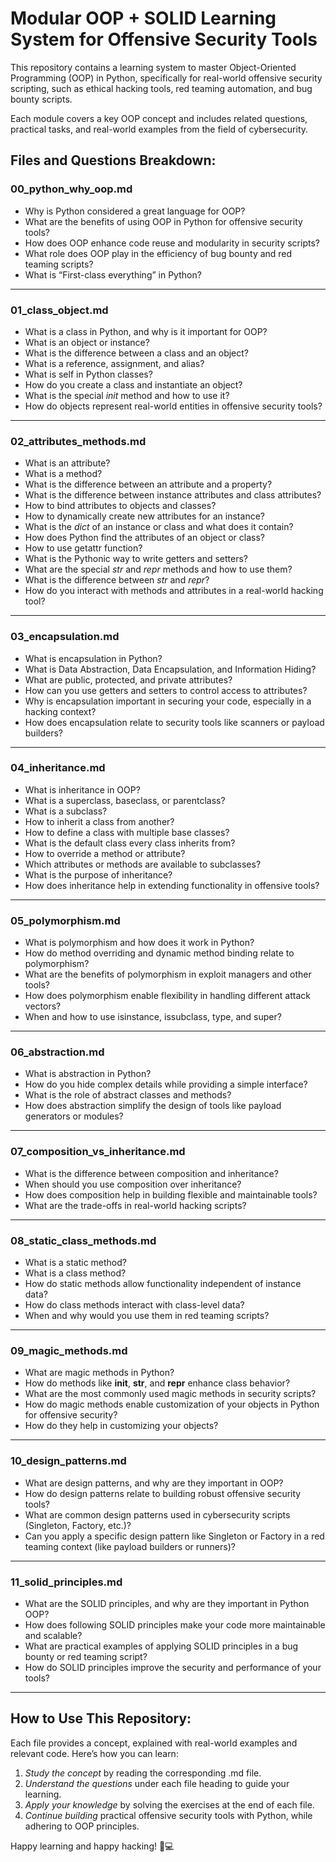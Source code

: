 # Modular OOP + SOLID Learning System for Offensive Security Tools

This repository contains a learning system to master Object-Oriented Programming (OOP) in Python, specifically for real-world offensive security scripting, such as ethical hacking tools, red teaming automation, and bug bounty scripts.

Each module covers a key OOP concept and includes related questions, practical tasks, and real-world examples from the field of cybersecurity.

## Files and Questions Breakdown:

### 00_python_why_oop.md
- Why is Python considered a great language for OOP?
- What are the benefits of using OOP in Python for offensive security tools?
- How does OOP enhance code reuse and modularity in security scripts?
- What role does OOP play in the efficiency of bug bounty and red teaming scripts?
- What is “First-class everything” in Python?

---
  
### 01_class_object.md
- What is a class in Python, and why is it important for OOP?
- What is an object or instance?
- What is the difference between a class and an object?
- What is a reference, assignment, and alias?
- What is self in Python classes?
- How do you create a class and instantiate an object?
- What is the special _init_ method and how to use it?
- How do objects represent real-world entities in offensive security tools?

---

### 02_attributes_methods.md
- What is an attribute?
- What is a method?
- What is the difference between an attribute and a property?
- What is the difference between instance attributes and class attributes?
- How to bind attributes to objects and classes?
- How to dynamically create new attributes for an instance?
- What is the _dict_ of an instance or class and what does it contain?
- How does Python find the attributes of an object or class?
- How to use getattr function?
- What is the Pythonic way to write getters and setters?
- What are the special _str_ and _repr_ methods and how to use them?
- What is the difference between _str_ and _repr_?
- How do you interact with methods and attributes in a real-world hacking tool?

---

### 03_encapsulation.md
- What is encapsulation in Python?
- What is Data Abstraction, Data Encapsulation, and Information Hiding?
- What are public, protected, and private attributes?
- How can you use getters and setters to control access to attributes?
- Why is encapsulation important in securing your code, especially in a hacking context?
- How does encapsulation relate to security tools like scanners or payload builders?

---

### 04_inheritance.md
- What is inheritance in OOP?
- What is a superclass, baseclass, or parentclass?
- What is a subclass?
- How to inherit a class from another?
- How to define a class with multiple base classes?
- What is the default class every class inherits from?
- How to override a method or attribute?
- Which attributes or methods are available to subclasses?
- What is the purpose of inheritance?
- How does inheritance help in extending functionality in offensive tools?

---

### 05_polymorphism.md
- What is polymorphism and how does it work in Python?
- How do method overriding and dynamic method binding relate to polymorphism?
- What are the benefits of polymorphism in exploit managers and other tools?
- How does polymorphism enable flexibility in handling different attack vectors?
- When and how to use isinstance, issubclass, type, and super?

---

### 06_abstraction.md
- What is abstraction in Python?
- How do you hide complex details while providing a simple interface?
- What is the role of abstract classes and methods?
- How does abstraction simplify the design of tools like payload generators or modules?

---

### 07_composition_vs_inheritance.md
- What is the difference between composition and inheritance?
- When should you use composition over inheritance?
- How does composition help in building flexible and maintainable tools?
- What are the trade-offs in real-world hacking scripts?

---

### 08_static_class_methods.md
- What is a static method?
- What is a class method?
- How do static methods allow functionality independent of instance data?
- How do class methods interact with class-level data?
- When and why would you use them in red teaming scripts?

---

### 09_magic_methods.md
- What are magic methods in Python?
- How do methods like __init__, __str__, and __repr__ enhance class behavior?
- What are the most commonly used magic methods in security scripts?
- How do magic methods enable customization of your objects in Python for offensive security?
- How do they help in customizing your objects?

---

### 10_design_patterns.md
- What are design patterns, and why are they important in OOP?
- How do design patterns relate to building robust offensive security tools?
- What are common design patterns used in cybersecurity scripts (Singleton, Factory, etc.)?
- Can you apply a specific design pattern like Singleton or Factory in a red teaming context (like payload builders or runners)?

---

### 11_solid_principles.md
- What are the SOLID principles, and why are they important in Python OOP?
- How does following SOLID principles make your code more maintainable and scalable?
- What are practical examples of applying SOLID principles in a bug bounty or red teaming script?
- How do SOLID principles improve the security and performance of your tools?

---

## How to Use This Repository:

Each file provides a concept, explained with real-world examples and relevant code. Here’s how you can learn:

1. *Study the concept* by reading the corresponding .md file.
2. *Understand the questions* under each file heading to guide your learning.
3. *Apply your knowledge* by solving the exercises at the end of each file.
4. *Continue building* practical offensive security tools with Python, while adhering to OOP principles.

Happy learning and happy hacking! 🧠💻
